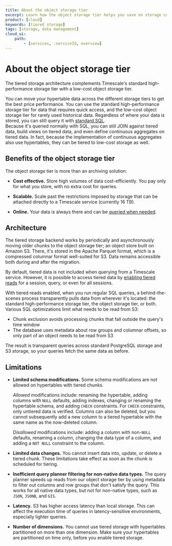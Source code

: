 ```yaml
---
title: About the object storage tier
excerpt: Learn how the object storage tier helps you save on storage costs
product: [cloud]
keywords: [tiered storage]
tags: [storage, data management]
cloud_ui:
    path:
        - [services, :serviceId, overview]
---
```


# About the object storage tier

The tiered storage architecture complements Timescale's standard high-performance storage tier with a low-cost object storage tier.

You can move your hypertable data across the different storage tiers to get the best price performance.
You can use the standard high-performance storage tier for data that requires quick access,
and the low-cost object storage tier for rarely used historical data. 
Regardless of where your data is stored, you can still query it with
[standard SQL][querying-tiered-data].  
Because it's queried normally with SQL, you can still JOIN against tiered data, 
build views on tiered data, and even define continuous aggregates on tiered data.
In fact, because the implementation of continuous aggregates also use hypertables, 
they can be tiered to low-cost storage as well.


## Benefits of the object storage tier

The object storage tier is more than an archiving solution:

*   **Cost effective.** Store high volumes of data cost-efficiently.
    You pay only for what you store, with no extra cost for queries.

*   **Scalable.**  Scale past the restrictions imposed by storage that can be attached
    directly to a Timescale service (currently 16 TB).

*   **Online.**  Your data is always there and can be [queried when needed][querying-tiered-data]. 

## Architecture

The tiered storage backend works by periodically and asynchronously moving older chunks to the object storage tier;
an object store built on Amazon S3.
There, it's stored in the Apache Parquet format, which is a compressed
columnar format well-suited for S3. Data remains accessible both during and after the migration.

By default, tiered data is not included when querying from a Timescale service. 
However, it is possible to access tiered data by [enabling tiered reads][querying-tiered-data] for a session, query, or even for all sessions.   

With tiered reads enabled, when you run regular SQL queries, a behind-the-scenes process transparently
pulls data from wherever it's located: the standard high-performance storage tier, the object storage tier, or both.
Various SQL optimizations limit what needs to be read from S3:

*   Chunk exclusion avoids processing chunks that fall outside the query's time window
*   The database uses metadata about row groups and columnar offsets, so only
    part of an object needs to be read from S3

The result is transparent queries across standard PostgreSQL storage and S3
storage, so your queries fetch the same data as before.

## Limitations

*   **Limited schema modifications.** Some schema modifications are not allowed
    on hypertables with tiered chunks.

    _Allowed_ modifications include: renaming the hypertable, adding columns
    with `NULL` defaults, adding indexes, changing or renaming the hypertable
    schema, and adding `CHECK` constraints. For `CHECK` constraints, only
    untiered data is verified.
    Columns can also be deleted, but you cannot subsequently add a new column
    to a tiered hypertable with the same name as the now-deleted column.

    _Disallowed_ modifications include: adding a column with non-`NULL`
    defaults, renaming a column, changing the data type of a
    column, and adding a `NOT NULL` constraint to the column.

*   **Limited data changes.** You cannot insert data into, update, or delete a
    tiered chunk. These limitations take effect as soon as the chunk is
    scheduled for tiering. 

*   **Inefficient query planner filtering for non-native data types.** The query
    planner speeds up reads from our object storage tier by using metadata
    to filter out columns and row groups that don't satisfy the query. This works for all
    native data types, but not for non-native types, such as `JSON`, `JSONB`,
    and `GIS`.

*   **Latency.** S3 has higher access latency than local storage. This can affect the
    execution time of queries in latency-sensitive environments, especially
    lighter queries.

*   **Number of dimensions.** You cannot use tiered storage with hypertables
    partitioned on more than one dimension. Make sure your hypertables are
    partitioned on time only, before you enable tiered storage.

[blog-data-tiering]: https://www.timescale.com/blog/expanding-the-boundaries-of-postgresql-announcing-a-bottomless-consumption-based-object-storage-layer-built-on-amazon-s3/
[querying-tiered-data]: /use-timescale/:currentVersion:/data-tiering/querying-tiered-data/
